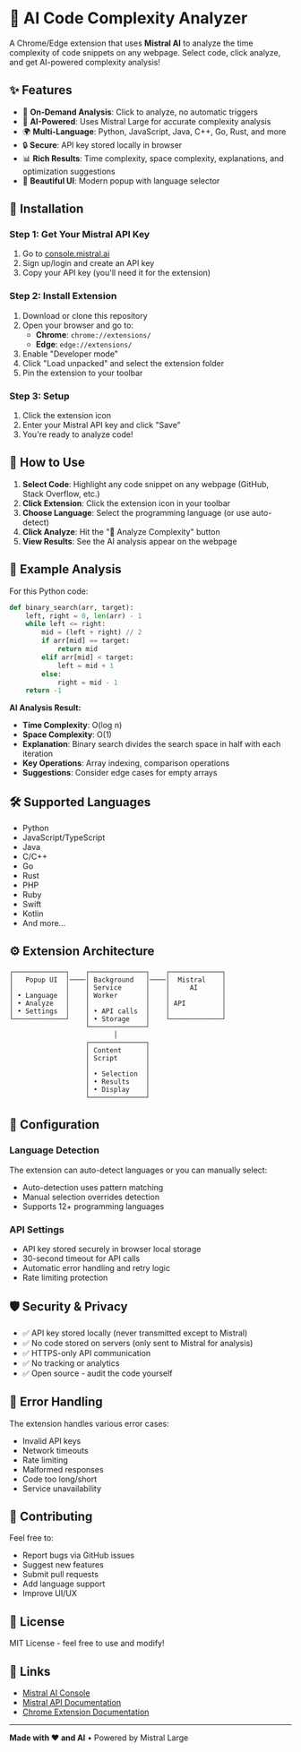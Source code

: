 # 🤖 AI Code Complexity Analyzer

A Chrome/Edge extension that uses **Mistral AI** to analyze the time complexity of code snippets on any webpage. Select code, click analyze, and get AI-powered complexity analysis!

## ✨ Features

- 🎯 **On-Demand Analysis**: Click to analyze, no automatic triggers
- 🧠 **AI-Powered**: Uses Mistral Large for accurate complexity analysis  
- 🌍 **Multi-Language**: Python, JavaScript, Java, C++, Go, Rust, and more
- 🔒 **Secure**: API key stored locally in browser
- 📊 **Rich Results**: Time complexity, space complexity, explanations, and optimization suggestions
- 🎨 **Beautiful UI**: Modern popup with language selector

## 🚀 Installation

### Step 1: Get Your Mistral API Key
1. Go to [console.mistral.ai](https://console.mistral.ai/)
2. Sign up/login and create an API key
3. Copy your API key (you'll need it for the extension)

### Step 2: Install Extension
1. Download or clone this repository
2. Open your browser and go to:
   - **Chrome**: `chrome://extensions/`
   - **Edge**: `edge://extensions/`
3. Enable "Developer mode" 
4. Click "Load unpacked" and select the extension folder
5. Pin the extension to your toolbar

### Step 3: Setup
1. Click the extension icon
2. Enter your Mistral API key and click "Save"
3. You're ready to analyze code!

## 📖 How to Use

1. **Select Code**: Highlight any code snippet on any webpage (GitHub, Stack Overflow, etc.)
2. **Click Extension**: Click the extension icon in your toolbar  
3. **Choose Language**: Select the programming language (or use auto-detect)
4. **Click Analyze**: Hit the "🚀 Analyze Complexity" button
5. **View Results**: See the AI analysis appear on the webpage

## 🎯 Example Analysis

For this Python code:
```python
def binary_search(arr, target):
    left, right = 0, len(arr) - 1
    while left <= right:
        mid = (left + right) // 2
        if arr[mid] == target:
            return mid
        elif arr[mid] < target:
            left = mid + 1
        else:
            right = mid - 1
    return -1
```

**AI Analysis Result:**
- **Time Complexity**: O(log n)  
- **Space Complexity**: O(1)
- **Explanation**: Binary search divides the search space in half with each iteration
- **Key Operations**: Array indexing, comparison operations
- **Suggestions**: Consider edge cases for empty arrays

## 🛠️ Supported Languages

- Python
- JavaScript/TypeScript  
- Java
- C/C++
- Go
- Rust
- PHP
- Ruby
- Swift
- Kotlin
- And more...

## ⚙️ Extension Architecture

```
┌─────────────┐    ┌──────────────┐    ┌─────────────┐
│   Popup UI  │────│ Background   │────│  Mistral    │
│             │    │ Service      │    │     AI      │
│ • Language  │    │ Worker       │    │             │
│ • Analyze   │    │              │    │ API         │
│ • Settings  │    │ • API calls  │    │             │
└─────────────┘    │ • Storage    │    └─────────────┘
                   └──────────────┘
                          │
                   ┌──────────────┐
                   │ Content      │
                   │ Script       │
                   │              │
                   │ • Selection  │
                   │ • Results    │
                   │ • Display    │
                   └──────────────┘
```

## 🔧 Configuration

### Language Detection
The extension can auto-detect languages or you can manually select:
- Auto-detection uses pattern matching
- Manual selection overrides detection
- Supports 12+ programming languages

### API Settings  
- API key stored securely in browser local storage
- 30-second timeout for API calls
- Automatic error handling and retry logic
- Rate limiting protection

## 🛡️ Security & Privacy

- ✅ API key stored locally (never transmitted except to Mistral)
- ✅ No code stored on servers (only sent to Mistral for analysis)
- ✅ HTTPS-only API communication
- ✅ No tracking or analytics
- ✅ Open source - audit the code yourself

## 📝 Error Handling

The extension handles various error cases:
- Invalid API keys
- Network timeouts
- Rate limiting  
- Malformed responses
- Code too long/short
- Service unavailability

## 🤝 Contributing

Feel free to:
- Report bugs via GitHub issues
- Suggest new features
- Submit pull requests
- Add language support
- Improve UI/UX

## 📄 License

MIT License - feel free to use and modify!

## 🔗 Links

- [Mistral AI Console](https://console.mistral.ai/)
- [Mistral API Documentation](https://docs.mistral.ai/)
- [Chrome Extension Documentation](https://developer.chrome.com/docs/extensions/)

---

**Made with ❤️ and AI** • Powered by Mistral Large
